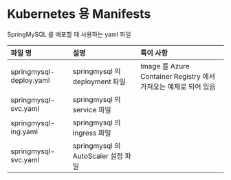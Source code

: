 # Kubernetes 용 Manifests

SpringMySQL 를 배포할 때 사용하는 yaml 파일

| 파일 명 | 설명 | 특이 사항 |
|:---|:---|:---|
| springmysql-deploy.yaml | springmysql 의 deployment 파일 | Image 를 Azure Container Registry 에서 가져오는 예제로 되어 있음 |
| springmysql-svc.yaml | springmysql 의 service 파일 |  |  
| springmysql-ing.yaml | springmysql 의 ingress 파일 |  | 
| springmysql-svc.yaml | springmysql 의 AutoScaler 설정 파일 |  |  
